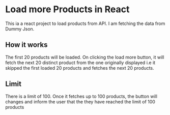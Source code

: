 # Load more Products in React

This ia a react project to load products from API. I am fetching the data from Dummy Json.

## How it works
The first 20 products will be loaded. On clicking the load more button, it will fetch the next 20 distinct product from the one originally displayed i.e it skipped the first loaded 20 products and fetches the next 20 products.

## Limit
There is a limit of 100. Once it fetches up to 100 products, the button will changes and inform the user that the they have reached the limit of 100 products

